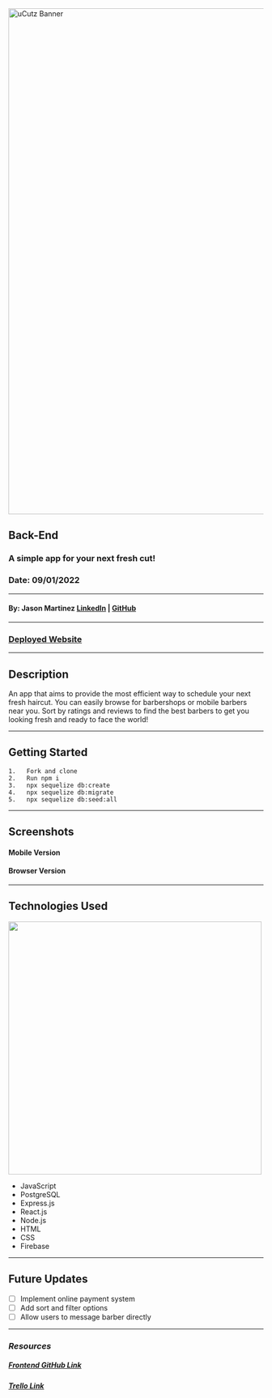 <img style="center" src="" alt="uCutz Banner"  width="1000">

## Back-End

### A simple app for your next fresh cut!

### Date: 09/01/2022

---

#### By: Jason Martinez <a href="https://www.linkedin.com/in/martinez-jason/" target="_blank" rel="noreferrer">LinkedIn</a> | <a href="https://github.com/jasonmar08" target="_blank" rel="noreferrer">GitHub</a>

---

### <a href="" target="_blank" alt="Deployed Website" rel="noreferrer">Deployed Website</a>

---

## Description

An app that aims to provide the most efficient way to schedule your next fresh haircut. You can easily browse for barbershops or mobile barbers near you. Sort by ratings and reviews to find the best barbers to get you looking fresh and ready to face the world! 

---

## Getting Started

    1.   Fork and clone
    2.   Run npm i
    3.   npx sequelize db:create
    4.   npx sequelize db:migrate
    5.   npx sequelize db:seed:all

---

## Screenshots

#### Mobile Version


#### Browser Version


---

## Technologies Used

<img style="center" src="https://repository-images.githubusercontent.com/248812720/56902700-c5bd-11ea-813f-ed8631377258"  width="500">

- JavaScript
- PostgreSQL
- Express.js
- React.js
- Node.js
- HTML
- CSS
- Firebase

---

## Future Updates

- [ ] Implement online payment system 
- [ ] Add sort and filter options
- [ ] Allow users to message barber directly

---

### **_Resources_**

##### [Frontend GitHub Link](https://github.com/jasonmar08/uCutz_Front_End)

##### [Trello Link](https://trello.com/invite/b/CEbsyhcc/b827462dedffdd5d0e34d487a8183d73/ucutz-full-stack-pern)